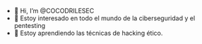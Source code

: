 - 👋 Hi, I’m @COCODRILESEC
- 👀 Estoy interesado en todo el mundo de la ciberseguridad y el pentesting
- 🌱 Estoy aprendiendo las técnicas de hacking ético.

<!---
COCODRILESEC/COCODRILESEC is a ✨ special ✨ repository because its `README.md` (this file) appears on your GitHub profile.
You can click the Preview link to take a look at your changes.
--->
